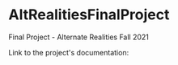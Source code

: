 # AltRealitiesFinalProject
Final Project - Alternate Realities Fall 2021 

Link to the project's documentation: 
